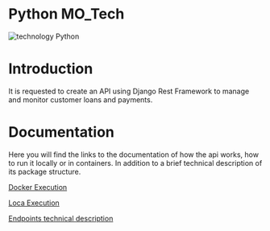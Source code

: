 # Python MO_Tech

![technology Python](https://img.shields.io/badge/technology-python-blue.svg)

# Introduction
It is requested to create an API using Django Rest Framework to manage and monitor customer loans and payments.

# Documentation
Here you will find the links to the documentation of how the api works, how to run it locally or in containers. In addition to a brief technical description of its package structure.

[Docker Execution](docs/guide/Docker.md)

[Loca Execution](docs/guide/Local.md)

[Endpoints technical description](docs/guide/Endpoints.md)